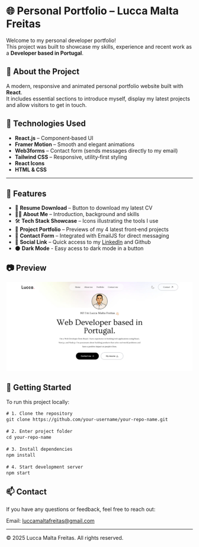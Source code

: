 # 🌐 Personal Portfolio – Lucca Malta Freitas

Welcome to my personal developer portfolio!  
This project was built to showcase my skills, experience and recent work as a **Developer based in Portugal**.


## 📌 About the Project

A modern, responsive and animated personal portfolio website built with **React**.  
It includes essential sections to introduce myself, display my latest projects and allow visitors to get in touch.


## 🔧 Technologies Used

- **React.js** – Component‑based UI  
- **Framer Motion** – Smooth and elegant animations  
- **Web3forms** – Contact form (sends messages directly to my email)  
- **Tailwind CSS** – Responsive, utility‑first styling  
- **React Icons**  
- **HTML & CSS**

---

## 🧩 Features

- 📄 **Resume Download** – Button to download my latest CV  
- 🧑‍💻 **About Me** – Introduction, background and skills  
- 🛠️ **Tech Stack Showcase** – Icons illustrating the tools I use  
- 🧾 **Project Portfolio** – Previews of my 4 latest front‑end projects  
- 💬 **Contact Form** – Integrated with EmailJS for direct messaging  
- 🔗 **Social Link** – Quick access to my [LinkedIn](https://www.linkedin.com/in/luccamf/) and Github
- 🌑 **Dark Mode** - Easy acess to dark mode in a button


## 📷 Preview

![Portfolio Screenshot](./public/readme.png)



## 🚀 Getting Started

To run this project locally:
```git
# 1. Clone the repository
git clone https://github.com/your-username/your-repo-name.git

# 2. Enter project folder
cd your-repo-name

# 3. Install dependencies
npm install

# 4. Start development server
npm start
```

## 📫 Contact
If you have any questions or feedback, feel free to reach out:

Email: luccamaltafreitas@gmail.com

---

© 2025 Lucca Malta Freitas. All rights reserved.